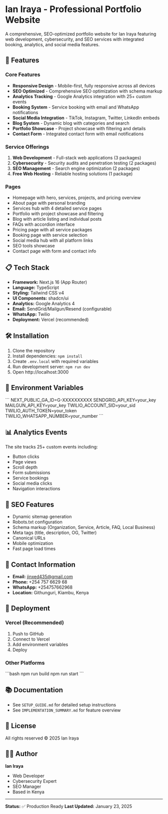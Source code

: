 # Ian Iraya - Professional Portfolio Website

A comprehensive, SEO-optimized portfolio website for Ian Iraya featuring web development, cybersecurity, and SEO services with integrated booking, analytics, and social media features.

## 🚀 Features

### Core Features
- **Responsive Design** - Mobile-first, fully responsive across all devices
- **SEO Optimized** - Comprehensive SEO optimization with schema markup
- **Analytics Tracking** - Google Analytics integration with 25+ custom events
- **Booking System** - Service booking with email and WhatsApp notifications
- **Social Media Integration** - TikTok, Instagram, Twitter, LinkedIn embeds
- **Blog System** - Dynamic blog with categories and search
- **Portfolio Showcase** - Project showcase with filtering and details
- **Contact Form** - Integrated contact form with email notifications

### Service Offerings
1. **Web Development** - Full-stack web applications (3 packages)
2. **Cybersecurity** - Security audits and penetration testing (2 packages)
3. **SEO Management** - Search engine optimization (2 packages)
4. **Free Web Hosting** - Reliable hosting solutions (1 package)

### Pages
- Homepage with hero, services, projects, and pricing overview
- About page with personal branding
- Services hub with 4 detailed service pages
- Portfolio with project showcase and filtering
- Blog with article listing and individual posts
- FAQs with accordion interface
- Pricing page with all service packages
- Booking page with service selection
- Social media hub with all platform links
- SEO tools showcase
- Contact page with form and contact info

## 📋 Tech Stack

- **Framework:** Next.js 16 (App Router)
- **Language:** TypeScript
- **Styling:** Tailwind CSS v4
- **UI Components:** shadcn/ui
- **Analytics:** Google Analytics 4
- **Email:** SendGrid/Mailgun/Resend (configurable)
- **WhatsApp:** Twilio
- **Deployment:** Vercel (recommended)

## 🛠️ Installation

1. Clone the repository
2. Install dependencies: `npm install`
3. Create `.env.local` with required variables
4. Run development server: `npm run dev`
5. Open http://localhost:3000

## 📝 Environment Variables

\`\`\`
NEXT_PUBLIC_GA_ID=G-XXXXXXXXXX
SENDGRID_API_KEY=your_key
MAILGUN_API_KEY=your_key
TWILIO_ACCOUNT_SID=your_sid
TWILIO_AUTH_TOKEN=your_token
TWILIO_WHATSAPP_NUMBER=your_number
\`\`\`

## 📊 Analytics Events

The site tracks 25+ custom events including:
- Button clicks
- Page views
- Scroll depth
- Form submissions
- Service bookings
- Social media clicks
- Navigation interactions

## 🎯 SEO Features

- Dynamic sitemap generation
- Robots.txt configuration
- Schema markup (Organization, Service, Article, FAQ, Local Business)
- Meta tags (title, description, OG, Twitter)
- Canonical URLs
- Mobile optimization
- Fast page load times

## 📱 Contact Information

- **Email:** jinxed435@gmail.com
- **Phone:** +254 757 6629 68
- **WhatsApp:** +254757662968
- **Location:** Githunguri, Kiambu, Kenya

## 🚀 Deployment

### Vercel (Recommended)
1. Push to GitHub
2. Connect to Vercel
3. Add environment variables
4. Deploy

### Other Platforms
\`\`\`bash
npm run build
npm run start
\`\`\`

## 📚 Documentation

- See `SETUP_GUIDE.md` for detailed setup instructions
- See `IMPLEMENTATION_SUMMARY.md` for feature overview

## 📄 License

All rights reserved © 2025 Ian Iraya

## 👨‍💻 Author

**Ian Iraya**
- Web Developer
- Cybersecurity Expert
- SEO Manager
- Based in Kenya

---

**Status:** ✅ Production Ready
**Last Updated:** January 23, 2025

